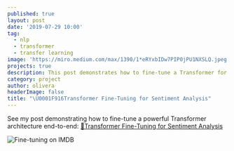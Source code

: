 ```yaml
---
published: true
layout: post
date: '2019-07-29 10:00'
tag:
  - nlp
  - transformer
  - transfer learning
image: 'https://miro.medium.com/max/1390/1*eRYxbIDw7PIP0jPU1NXSLQ.jpeg'
projects: true
description: This post demonstrates how to fine-tune a Transformer for sentiment analysis.
category: project
author: olivera
headerImage: false
title: "\U0001F916Transformer Fine-Tuning for Sentiment Analysis"
---
```

See my post demonstrating how to fine-tune a powerful Transformer architecture end-to-end: 
[🤖Transformer Fine-Tuning for Sentiment Analysis](https://medium.com/@ben0it8/transformer-fine-tuning-for-sentiment-analysis-c000da034bb5?source=friends_link&sk=19ce3ee5a08032c6417268fbce0437ee)

![Fine-tuning on IMDB](https://miro.medium.com/max/1390/1*eRYxbIDw7PIP0jPU1NXSLQ.jpeg)
